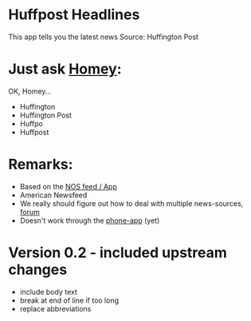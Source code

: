 # Huffpost Headlines
        
This app tells you the latest news
Source: Huffington Post

# Just ask [Homey](https://www.athom.com):
OK, Homey...

* Huffington
* Huffington Post
* Huffpo
* Huffpost

# Remarks:
* Based on the [NOS feed / App](https://github.com/kerkenit/nl.nos.newsheadlines)
* American Newsfeed
* We really should figure out how to deal with multiple news-sources, [forum](https://forum.athom.com/discussion/1458/multiple-news-apps)
* Doesn't work through the [phone-app](https://play.google.com/store/apps/details?id=com.athom.homey&hl=nl) (yet)
 
# Version 0.2 - included upstream changes
* include body text
* break at end of line if too long
* replace abbreviations
